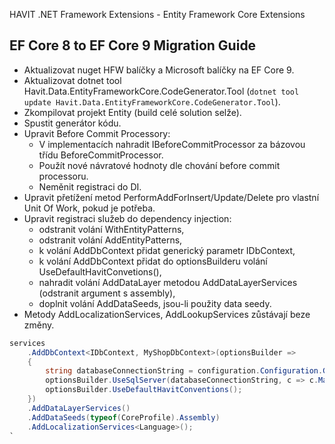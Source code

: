 ﻿HAVIT .NET Framework Extensions - Entity Framework Core Extensions

## EF Core 8 to EF Core 9 Migration Guide

* Aktualizovat nuget HFW balíčky a Microsoft balíčky na EF Core 9.
* Aktualizovat dotnet tool Havit.Data.EntityFrameworkCore.CodeGenerator.Tool (`dotnet tool update Havit.Data.EntityFrameworkCore.CodeGenerator.Tool`).
* Zkompilovat projekt Entity (build celé solution selže).
* Spustit generátor kódu.
* Upravit Before Commit Processory:
    * V implementacích nahradit IBeforeCommitProcessor<TEntity> za bázovou třídu BeforeCommitProcessor<TEntity>.
	* Použít nové návratové hodnoty dle chování before commit processoru.
	* Neměnit registraci do DI.
* Upravit přetížení metod PerformAddForInsert/Update/Delete pro vlastní Unit Of Work, pokud je potřeba.
* Upravit registraci služeb do dependency injection:
    * odstranit volání WithEntityPatterns,
	* odstranit volání AddEntityPatterns,
	* k volání AddDbContext přidat generický parametr IDbContext,
	* k volání AddDbContext přidat do optionsBuilderu volání UseDefaultHavitConvetions(),
	* nahradit volání AddDataLayer metodou AddDataLayerServices (odstranit argument s assembly),
	* doplnit volání AddDataSeeds, jsou-li použity data seedy.
* Metody AddLocalizationServices, AddLookupServices zůstávají beze změny. 

```csharp
services
	.AddDbContext<IDbContext, MyShopDbContext>(optionsBuilder =>
	{
		string databaseConnectionString = configuration.Configuration.GetConnectionString("Database");
		optionsBuilder.UseSqlServer(databaseConnectionString, c => c.MaxBatchSize(30));
		optionsBuilder.UseDefaultHavitConventions();
	})
	.AddDataLayerServices()
	.AddDataSeeds(typeof(CoreProfile).Assembly)
	.AddLocalizationServices<Language>();
`


